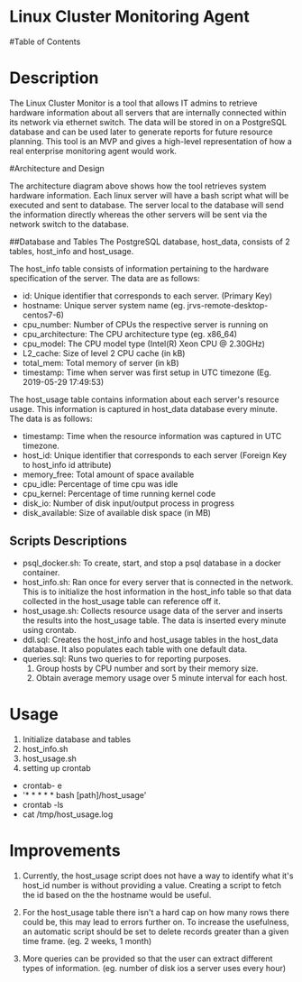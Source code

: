 # Linux Cluster Monitoring Agent

#Table of Contents

# Description
The Linux Cluster Monitor is a tool that allows IT admins to 
retrieve hardware information about all servers that are internally connected 
within its network via ethernet switch. The data will be stored in on a PostgreSQL
database and can be used later to generate reports for future resource planning.
This tool is an MVP and gives a high-level representation of how 
a real enterprise monitoring agent would work. 

#Architecture and Design

The architecture diagram above shows how the tool retrieves system hardware 
information. Each linux server will have a bash script what will be executed 
and sent to database. The server local to the database will send the information directly
whereas the other servers will be sent via the network switch to the database.

##Database and Tables
The PostgreSQL database, host_data, consists of 2 tables, host_info and 
host_usage. 

The host_info table consists of information pertaining to 
the hardware specification of the server. The data are as follows:

- id: Unique identifier that corresponds to each server. (Primary Key)
- hostname: Unique server system name (eg. jrvs-remote-desktop-centos7-6)
- cpu_number: Number of CPUs the respective server is running on
- cpu_architecture: The CPU architecture type (eg. x86_64)
- cpu_model: The CPU model type (Intel(R) Xeon CPU @ 2.30GHz)
- L2_cache: Size of level 2 CPU cache (in kB)
- total_mem: Total memory of server (in kB)
- timestamp: Time when server was first setup in UTC timezone (Eg. 2019-05-29 17:49:53)

The host_usage table contains information about each server's resource 
usage. This information is captured in host_data database every minute. The
data is as follows:

- timestamp: Time when the resource information was captured in UTC timezone.
- host_id: Unique identifier that corresponds to each server (Foreign Key to host_info id attribute)
- memory_free: Total amount of space available
- cpu_idle: Percentage of time cpu was idle
- cpu_kernel: Percentage of time running kernel code
- disk_io: Number of disk input/output process in progress
- disk_available: Size of available disk space (in MB)

## Scripts Descriptions

- psql_docker.sh: To create, start, and stop a psql database in a docker container.
- host_info.sh: Ran once for every server that is connected in the network. 
This is to initialize the host information in the host_info table so that data collected in the host_usage table can reference off it. 
- host_usage.sh: Collects resource usage data of the server and inserts the results into the host_usage table. 
The data is inserted every minute using crontab.
- ddl.sql: Creates the host_info and host_usage tables in the host_data database. 
It also populates each table with one default data. 
- queries.sql: Runs two queries to for reporting purposes.
    1) Group hosts by CPU number and sort by their memory size.
    2) Obtain average memory usage over 5 minute interval for each host.

# Usage
1. Initialize database and tables
2. host_info.sh
3. host_usage.sh
4. setting up crontab
- crontab- e
- '* * * * * bash [path]/host_usage'
- crontab -ls
- cat /tmp/host_usage.log

# Improvements
1. Currently, the host_usage script does not have a way to identify what it's 
host_id number is without providing a value. Creating a script to fetch the id based on the the hostname would be useful.

2. For the host_usage table there isn't a hard cap on how many rows there could be, this may lead to errors further on. 
To increase the usefulness, an automatic script should be set to delete records greater than a given time frame. (eg. 2 weeks, 1 month)

3. More queries can be provided so that the user can extract different types of information.
(eg. number of disk ios a server uses every hour)


 


